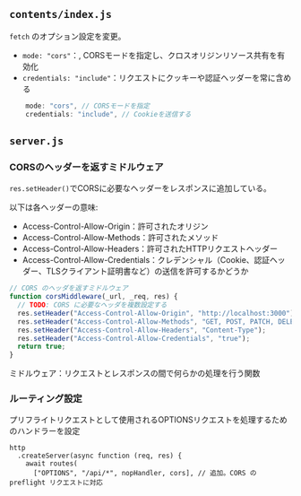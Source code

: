 ##  `contents/index.js` 

`fetch` のオプション設定を変更。

- `mode: "cors"`：, CORSモードを指定し、クロスオリジンリソース共有を有効化
- `credentials: "include"`：リクエストにクッキーや認証ヘッダーを常に含める

```javascript
    mode: "cors", // CORSモードを指定
    credentials: "include", // Cookieを送信する
```

## `server.js`

### CORSのヘッダーを返すミドルウェア

`res.setHeader()`でCORSに必要なヘッダーをレスポンスに追加している。

以下は各ヘッダーの意味:

- Access-Control-Allow-Origin：許可されたオリジン
- Access-Control-Allow-Methods：許可されたメソッド
- Access-Control-Allow-Headers：許可されたHTTPリクエストヘッダー
- Access-Control-Allow-Credentials：クレデンシャル（Cookie、認証ヘッダー、TLSクライアント証明書など）の送信を許可するかどうか

```javascript
// CORS のヘッダを返すミドルウェア
function corsMiddleware(_url, _req, res) {
  // TODO: CORS に必要なヘッダを複数設定する
  res.setHeader("Access-Control-Allow-Origin", "http://localhost:3000");
  res.setHeader("Access-Control-Allow-Methods", "GET, POST, PATCH, DELETE, OPTIONS");
  res.setHeader("Access-Control-Allow-Headers", "Content-Type");
  res.setHeader("Access-Control-Allow-Credentials", "true");
  return true;
}
```

ミドルウェア：リクエストとレスポンスの間で何らかの処理を行う関数

### ルーティング設定

プリフライトリクエストとして使用されるOPTIONSリクエストを処理するためのハンドラーを設定

```javacript
http
  .createServer(async function (req, res) {
    await routes(
      ["OPTIONS", "/api/*", nopHandler, cors], // 追加。CORS の preflight リクエストに対応
```
